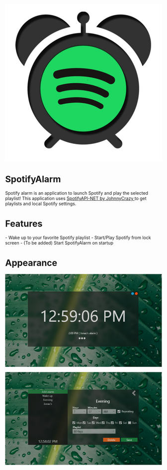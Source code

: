 <p align="Center">
  <img src="images/spotifyAlarmIcon.jpg" alt="icon">
</p>

<h1> SpotifyAlarm </h1>
Spotify alarm is an application to launch Spotify and play the selected playlist! This application uses <a href="https://github.com/JohnnyCrazy/SpotifyAPI-NET"> SpotifyAPI-NET by JohnnyCrazy </a> to get playlists and local Spotify settings.
<p> </p>

<h1> Features </h1>
- Wake up to your favorite Spotify playlist
- Start/Play Spotify from lock screen
- (To be added) Start SpotifyAlarm on startup

<h1> Appearance </h1>
<p align="center">
  <img src="images/Main.PNG" alt="icon">
</p>
<p align="center">
  <img src="images/Edit.PNG" alt="icon">
</p>
